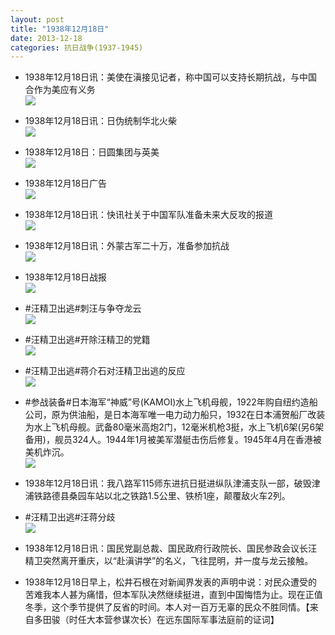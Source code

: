 ```yaml
---
layout: post
title: "1938年12月18日"
date: 2013-12-18
categories: 抗日战争(1937-1945)
---
```


<meta name="referrer" content="no-referrer" />

- 1938年12月18日讯：美使在滇接见记者，称中国可以支持长期抗战，与中国合作为美应有义务 <br/><img src="https://ww4.sinaimg.cn/large/aca367d8jw1ebo9401qquj20cs0gsjtp.jpg" />

- 1938年12月18日讯：日伪统制华北火柴 <br/><img src="https://ww1.sinaimg.cn/large/aca367d8jw1ebo7dxklfwj20cs0bqmyw.jpg" />

- 1938年12月18日：日圆集团与英美 <br/><img src="https://ww2.sinaimg.cn/large/aca367d8jw1ebo5nks8ekj20cs0j8dmf.jpg" />

- 1938年12月18日广告 <br/><img src="https://ww2.sinaimg.cn/large/aca367d8jw1ebo3wugsgsj209b0b6dh5.jpg" />

- 1938年12月18日讯：快讯社关于中国军队准备未来大反攻的报道 <br/><img src="https://ww3.sinaimg.cn/large/aca367d8jw1ebo0fumnnnj20cs0s6jvi.jpg" />

- 1938年12月18日讯：外蒙古军二十万，准备参加抗战 <br/><img src="https://ww4.sinaimg.cn/large/aca367d8jw1ebnypeldbwj205a0bv0tn.jpg" />

- 1938年12月18日战报 <br/><img src="https://ww2.sinaimg.cn/large/aca367d8jw1ebnwz3o5j9j20cs13mwiu.jpg" />

- #汪精卫出逃#刺汪与争夺龙云 <br/><img src="https://ww3.sinaimg.cn/large/aca367d8jw1ebnrrtr1nyj20hs7ljb29.jpg" />

- #汪精卫出逃#开除汪精卫的党籍 <br/><img src="https://ww1.sinaimg.cn/large/aca367d8jw1ebnq1eij0bj20hs2qjn98.jpg" />

- #汪精卫出逃#蒋介石对汪精卫出逃的反应 <br/><img src="https://ww4.sinaimg.cn/large/aca367d8jw1ebnob07mwhj20hs45dnh0.jpg" />

- #参战装备#日本海军“神威”号(KAMOI)水上飞机母舰，1922年购自纽约造船公司，原为供油船，是日本海军唯一电力动力船只，1932在日本浦贺船厂改装为水上飞机母舰。武备80毫米高炮2门，12毫米机枪3挺，水上飞机6架(另6架备用)，舰员324人。1944年1月被美军潜艇击伤后修复。1945年4月在香港被美机炸沉。 <br/><img src="https://ww2.sinaimg.cn/large/aca367d8jw1ebnmk70xgbj20cs0e2jtf.jpg" />

- 1938年12月18日讯：我八路军115师东进抗日挺进纵队津浦支队一部，破毁津浦铁路德县桑园车站以北之铁路1.5公里、铁桥1座，颠覆敌火车2列。 

- #汪精卫出逃#汪蒋分歧 <br/><img src="https://ww2.sinaimg.cn/large/aca367d8jw1ebnj3oc18hj20hsb3px6p.jpg" />

- 1938年12月18日讯：国民党副总裁、国民政府行政院长、国民参政会议长汪精卫突然离开重庆，以“赴滇讲学”的名义，飞往昆明，并一度与龙云接触。 

- 1938年12月18日早上，松井石根在对新闻界发表的声明中说：对民众遭受的苦难我本人甚为痛惜，但本军队决然继续挺进，直到中国悔悟为止。现在正值冬季，这个季节提供了反省的时间。本人对一百万无辜的民众不胜同情。【来自多田骏（时任大本营参谋次长）在远东国际军事法庭前的证词】 

